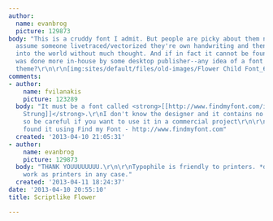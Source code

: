 ```yaml
---
author:
  name: evanbrog
  picture: 129873
body: "This is a cruddy font I admit. But people are picky about them nonetheless.\r\n\r\nI
  assume someone livetraced/vectorized they're own handwriting and then put this out
  into the world without much thought. And if in fact it cannot be found because it
  was done more in-house by some desktop publisher--any idea of a font with a similar
  theme?\r\n\r\n[img:sites/default/files/old-images/Flower Child Font_6618.jpg]"
comments:
- author:
    name: fvilanakis
    picture: 123289
  body: "It must be a font called <strong>[[http://www.findmyfont.com/index.php/fonts/font-preview?fset=Dafont-1&ffam=High%20Strung%20-%20Regular&fid=c8517058cd04fb30d0522a6811473d7d&fsize=60&text=Flower%20Child&fit=1|High
    Strung]]</strong>.\r\nI don't know the designer and it contains no copyright data,
    so be careful if you want to use it in a commercial project\r\n\r\n-----------------------------------------------\r\nI
    found it using Find my Font - http://www.findmyfont.com"
  created: '2013-04-10 21:05:31'
- author:
    name: evanbrog
    picture: 129873
  body: "THANK YOUUUUUUUU.\r\n\r\nTypophile is friendly to printers. *designers who
    work as printers in any case."
  created: '2013-04-11 18:24:37'
date: '2013-04-10 20:55:10'
title: Scriptlike Flower

---
```

